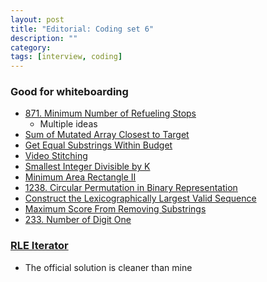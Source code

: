 ```yaml
---
layout: post
title: "Editorial: Coding set 6" 
description: ""
category: 
tags: [interview, coding]
---
```


### Good for whiteboarding
* [871. Minimum Number of Refueling Stops](https://leetcode.com/submissions/detail/341339374/)
  * Multiple ideas
* [Sum of Mutated Array Closest to Target](https://leetcode.com/submissions/detail/404490610/)
* [Get Equal Substrings Within Budget](https://leetcode.com/submissions/detail/404558463/)
* [Video Stitching](https://leetcode.com/submissions/detail/401257873/)
* [Smallest Integer Divisible by K](https://leetcode.com/submissions/detail/418630329/)
* [Minimum Area Rectangle II](https://leetcode.com/submissions/detail/418637589/)
* [1238. Circular Permutation in Binary Representation](https://leetcode.com/submissions/detail/418997896/)
* [Construct the Lexicographically Largest Valid Sequence](https://leetcode.com/submissions/detail/440881776/)
* [Maximum Score From Removing Substrings](https://leetcode.com/submissions/detail/440971558/)
* [233. Number of Digit One](https://leetcode.com/submissions/detail/361726616/)

### [RLE Iterator](https://leetcode.com/submissions/detail/405486584/)
* The official solution is cleaner than mine

